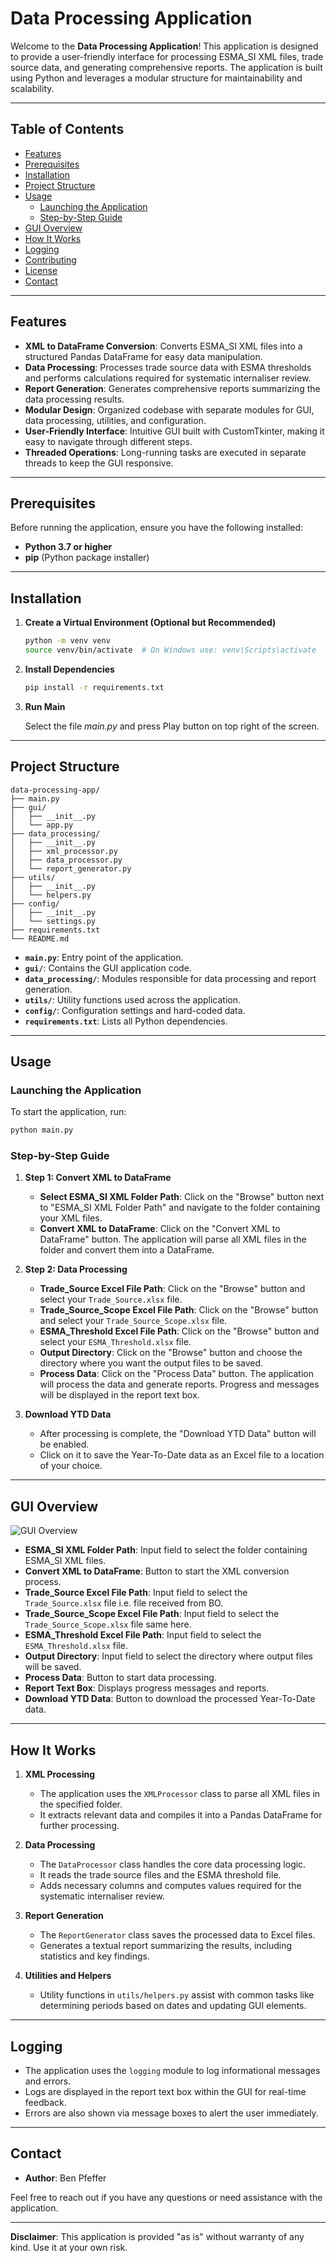 # **Data Processing Application**

Welcome to the **Data Processing Application**! This application is designed to provide a user-friendly interface for processing ESMA_SI XML files, trade source data, and generating comprehensive reports. The application is built using Python and leverages a modular structure for maintainability and scalability.

---

## **Table of Contents**

- [Features](#features)
- [Prerequisites](#prerequisites)
- [Installation](#installation)
- [Project Structure](#project-structure)
- [Usage](#usage)
  - [Launching the Application](#launching-the-application)
  - [Step-by-Step Guide](#step-by-step-guide)
- [GUI Overview](#gui-overview)
- [How It Works](#how-it-works)
- [Logging](#logging)
- [Contributing](#contributing)
- [License](#license)
- [Contact](#contact)

---

## **Features**

- **XML to DataFrame Conversion**: Converts ESMA_SI XML files into a structured Pandas DataFrame for easy data manipulation.
- **Data Processing**: Processes trade source data with ESMA thresholds and performs calculations required for systematic internaliser review.
- **Report Generation**: Generates comprehensive reports summarizing the data processing results.
- **Modular Design**: Organized codebase with separate modules for GUI, data processing, utilities, and configuration.
- **User-Friendly Interface**: Intuitive GUI built with CustomTkinter, making it easy to navigate through different steps.
- **Threaded Operations**: Long-running tasks are executed in separate threads to keep the GUI responsive.

---

## **Prerequisites**

Before running the application, ensure you have the following installed:

- **Python 3.7 or higher**
- **pip** (Python package installer)

---

## **Installation**


1. **Create a Virtual Environment (Optional but Recommended)**

   ```bash
   python -m venv venv
   source venv/bin/activate  # On Windows use: venv\Scripts\activate
   ```

2. **Install Dependencies**

   ```bash
   pip install -r requirements.txt
   ```

3. **Run Main**

   Select the file *main.py* and press Play button on top right of the screen.
    
---

## **Project Structure**

```
data-processing-app/
├── main.py
├── gui/
│   ├── __init__.py
│   └── app.py
├── data_processing/
│   ├── __init__.py
│   ├── xml_processor.py
│   ├── data_processor.py
│   └── report_generator.py
├── utils/
│   ├── __init__.py
│   └── helpers.py
├── config/
│   ├── __init__.py
│   └── settings.py
├── requirements.txt
└── README.md
```

- **`main.py`**: Entry point of the application.
- **`gui/`**: Contains the GUI application code.
- **`data_processing/`**: Modules responsible for data processing and report generation.
- **`utils/`**: Utility functions used across the application.
- **`config/`**: Configuration settings and hard-coded data.
- **`requirements.txt`**: Lists all Python dependencies.

---

## **Usage**

### **Launching the Application**

To start the application, run:

```bash
python main.py
```

### **Step-by-Step Guide**

1. **Step 1: Convert XML to DataFrame**

   - **Select ESMA_SI XML Folder Path**: Click on the "Browse" button next to "ESMA_SI XML Folder Path" and navigate to the folder containing your XML files.
   - **Convert XML to DataFrame**: Click on the "Convert XML to DataFrame" button. The application will parse all XML files in the folder and convert them into a DataFrame.

2. **Step 2: Data Processing**

   - **Trade_Source Excel File Path**: Click on the "Browse" button and select your `Trade_Source.xlsx` file.
   - **Trade_Source_Scope Excel File Path**: Click on the "Browse" button and select your `Trade_Source_Scope.xlsx` file.
   - **ESMA_Threshold Excel File Path**: Click on the "Browse" button and select your `ESMA_Threshold.xlsx` file.
   - **Output Directory**: Click on the "Browse" button and choose the directory where you want the output files to be saved.
   - **Process Data**: Click on the "Process Data" button. The application will process the data and generate reports. Progress and messages will be displayed in the report text box.

3. **Download YTD Data**

   - After processing is complete, the "Download YTD Data" button will be enabled.
   - Click on it to save the Year-To-Date data as an Excel file to a location of your choice.

---

## **GUI Overview**

![GUI Overview](https://storage.googleapis.com/endurance-apps-liip/media/cache/credit-agricole-2021_no_filter_grid_fs/5c0532f82d40ce5721244112)


- **ESMA_SI XML Folder Path**: Input field to select the folder containing ESMA_SI XML files.
- **Convert XML to DataFrame**: Button to start the XML conversion process.
- **Trade_Source Excel File Path**: Input field to select the `Trade_Source.xlsx` file i.e. file received from BO.
- **Trade_Source_Scope Excel File Path**: Input field to select the `Trade_Source_Scope.xlsx` file same here.
- **ESMA_Threshold Excel File Path**: Input field to select the `ESMA_Threshold.xlsx` file.
- **Output Directory**: Input field to select the directory where output files will be saved.
- **Process Data**: Button to start data processing.
- **Report Text Box**: Displays progress messages and reports.
- **Download YTD Data**: Button to download the processed Year-To-Date data.

---

## **How It Works**

1. **XML Processing**

   - The application uses the `XMLProcessor` class to parse all XML files in the specified folder.
   - It extracts relevant data and compiles it into a Pandas DataFrame for further processing.

2. **Data Processing**

   - The `DataProcessor` class handles the core data processing logic.
   - It reads the trade source files and the ESMA threshold file.
   - Adds necessary columns and computes values required for the systematic internaliser review.

3. **Report Generation**

   - The `ReportGenerator` class saves the processed data to Excel files.
   - Generates a textual report summarizing the results, including statistics and key findings.

4. **Utilities and Helpers**

   - Utility functions in `utils/helpers.py` assist with common tasks like determining periods based on dates and updating GUI elements.

---

## **Logging**

- The application uses the `logging` module to log informational messages and errors.
- Logs are displayed in the report text box within the GUI for real-time feedback.
- Errors are also shown via message boxes to alert the user immediately.


---

## **Contact**

- **Author**: Ben Pfeffer

Feel free to reach out if you have any questions or need assistance with the application.

---

**Disclaimer**: This application is provided "as is" without warranty of any kind. Use it at your own risk.